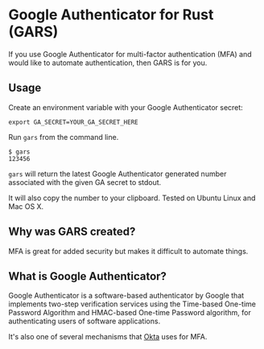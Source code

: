 # Google Authenticator for Rust (GARS)

If you use Google Authenticator for multi-factor authentication (MFA) and would like to automate authentication, 
then GARS is for you.


## Usage

Create an environment variable with your Google Authenticator secret: 

```
export GA_SECRET=YOUR_GA_SECRET_HERE
```

Run `gars` from the command line.

```
$ gars
123456
```

`gars` will return the latest Google Authenticator generated number associated with the given GA secret to stdout.

It will also copy the number to your clipboard. Tested on Ubuntu Linux and Mac OS X. 


## Why was GARS created?

MFA is great for added security but makes it difficult to automate things.


## What is Google Authenticator?

Google Authenticator is a software-based authenticator by Google that implements two-step verification services using 
the Time-based One-time Password Algorithm and HMAC-based One-time Password algorithm, for authenticating users of 
software applications. 

It's also one of several mechanisms that [Okta](https://www.okta.com/) uses for MFA.
